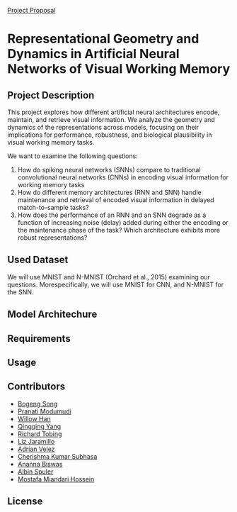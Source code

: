 [Project Proposal](https://docs.google.com/document/d/1pwuYGbVma8OiFHTI-iN2m2P2oGrjt1MlXhvuB7ECuI0/edit?tab=t.0)


# Representational Geometry and Dynamics in Artificial Neural Networks of Visual Working Memory 

## Project Description
This project explores how different artificial neural architectures encode, maintain, and retrieve visual information. We analyze the geometry and dynamics of the representations across models, focusing on their implications for performance, robustness, and biological plausibility in visual working memory tasks.

We want to examine the following questions:
 1. How do spiking neural networks (SNNs) compare to traditional convolutional neural networks (CNNs) in encoding visual information for working memory tasks
 2. How do different memory architectures (RNN and SNN) handle maintenance and retrieval of encoded visual information in delayed match-to-sample tasks?
 3. How does the performance of an RNN and an SNN degrade as a function of increasing noise (delay) added during either the encoding or the maintenance phase of the task? Which architecture exhibits more robust representations?


## Used Dataset

We will use MNIST and N-MNIST (Orchard et al., 2015) examining our questions. Morespecifically, we will use MNIST for CNN, and N-MNIST for the SNN. 


## Model Architechure 


## Requirements 


## Usage 


## Contributors 
- [Bogeng Song](https://github.com/D4ni1abogeng-son)
- [Pranati Modumudi](https://github.com/pranmod01)
- [Willow Han](https://github.com/hwhan14)
- [Qingqing Yang](https://github.com/Qingqing-Yang-17)
- [Richard Tobing](https://github.com/Koogleblitz)
- [Liz Jaramillo](https://github.com/lizaneth)
- [Adrian Velez](https://github.com/anselmo0v)
- [Cherishma Kumar Subhasa](https://github.com/CherishSu)
- [Ananna Biswas](https://github.com/Anannabiswa)
- [Albin Spuler](https://github.com/ATSpuler)
- [Mostafa Miandari Hossein](https://github.com/Miandari)


## License 





